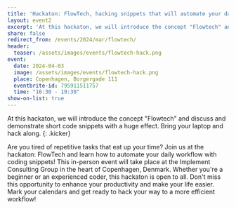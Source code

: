 ```yaml
---
title: 'Hackaton: FlowTech, hacking snippets that will automate your daily workflow'
layout: event2
excerpt: 'At this hackaton, we will introduce the concept "Flowtech" and discuss and demonstrate short code snippets with a huge effect. Bring your laptop and hack along.'
share: false
redirect_from: /events/2024/mar/flowtech/
header:
  teaser: /assets/images/events/flowtech-hack.png
event:
  date: 2024-04-03
  image: /assets/images/events/flowtech-hack.png
  place: Copenhagen, Borgergade 111
  eventbrite-id: 795911511757
  time: "16:30 - 19:30"
show-on-list: true
---
```


At this hackaton, we will introduce the concept "Flowtech" and discuss and demonstrate short code snippets with a huge effect. Bring your laptop and hack along.
{: .kicker}

Are you tired of repetitive tasks that eat up your time? Join us at the hackaton: FlowTech and learn how to automate your daily workflow with coding snippets! This in-person event will take place at the Implement Consulting Group in the heart of Copenhagen, Denmark. Whether you're a beginner or an experienced coder, this hackaton is open to all. Don't miss this opportunity to enhance your productivity and make your life easier. Mark your calendars and get ready to hack your way to a more efficient workflow!
